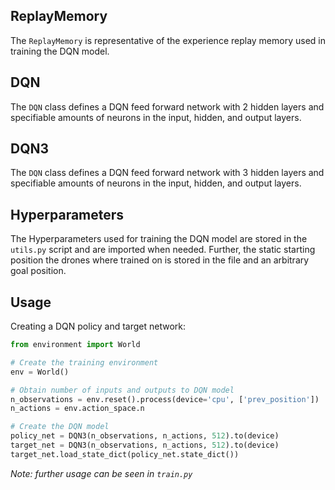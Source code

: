## ReplayMemory

The `ReplayMemory` is representative of the experience replay memory used in training the DQN model.

## DQN

The `DQN` class defines a DQN feed forward network with 2 hidden layers and specifiable amounts of neurons in the input, hidden, and output layers.

## DQN3

The `DQN` class defines a DQN feed forward network with 3 hidden layers and specifiable amounts of neurons in the input, hidden, and output layers.

## Hyperparameters

The Hyperparameters used for training the DQN model are stored in the `utils.py` script and are imported when needed. Further, the static starting position the drones where trained on is stored in the file and an arbitrary goal position.

## Usage

Creating a DQN policy and target network:
```python
from environment import World

# Create the training environment
env = World()

# Obtain number of inputs and outputs to DQN model
n_observations = env.reset().process(device='cpu', ['prev_position'])
n_actions = env.action_space.n

# Create the DQN model
policy_net = DQN3(n_observations, n_actions, 512).to(device)
target_net = DQN3(n_observations, n_actions, 512).to(device)
target_net.load_state_dict(policy_net.state_dict())
```
_Note: further usage can be seen in `train.py`_
